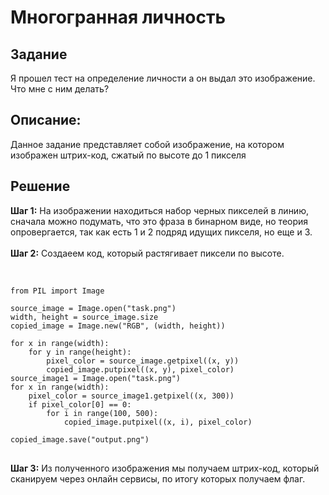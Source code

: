
<h1>Многогранная личность</h1>

<h2>Задание</h2>
<p>Я прошел тест на определение личности а он выдал это изображение. Что мне с ним делать? </p>

<h2>Описание:</h2>
<p>Данное задание представляет собой изображение, на котором изображен штрих-код, сжатый по высоте до 1 пикселя</p>


<h2>Решение</h2>
<b>Шаг 1:</b> <span>На изображении находиться набор черных пикселей в линию, сначала можно подумать, что это фраза в бинарном виде, но теория опровергается, так как есть 1 и 2 подряд идущих пикселя, но еще и 3.</span><br><br>
<b>Шаг 2:</b> <span>Создаеем код, который растягивает пиксели по высоте.</span><br><br>

<pre lang="python">
<code>
from PIL import Image

source_image = Image.open("task.png")
width, height = source_image.size
copied_image = Image.new("RGB", (width, height))

for x in range(width):
    for y in range(height):
        pixel_color = source_image.getpixel((x, y))
        copied_image.putpixel((x, y), pixel_color)
source_image1 = Image.open("task.png")
for x in range(width):
    pixel_color = source_image1.getpixel((x, 300))
    if pixel_color[0] == 0:
        for i in range(100, 500):
            copied_image.putpixel((x, i), pixel_color)

copied_image.save("output.png")
</code>
</pre>
<b>Шаг 3:</b> <span>Из полученного изображения мы получаем штрих-код, который сканируем через онлайн сервисы, по итогу которых получаем флаг.</span>

